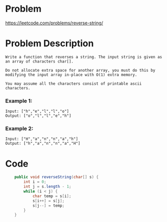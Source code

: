 # Problem
https://leetcode.com/problems/reverse-string/
# Problem Description
```
Write a function that reverses a string. The input string is given as an array of characters char[].

Do not allocate extra space for another array, you must do this by modifying the input array in-place with O(1) extra memory.

You may assume all the characters consist of printable ascii characters.
```
### Example 1:
```
Input: ["h","e","l","l","o"]
Output: ["o","l","l","e","h"]
```
### Example 2:
```
Input: ["H","a","n","n","a","h"]
Output: ["h","a","n","n","a","H"]
```

# Code
```java
    public void reverseString(char[] s) {
        int i = 0;
        int j = s.length - 1;
        while (i < j) {
            char temp = s[i];
            s[i++] = s[j];
            s[j--] = temp;
        }
    }
```

